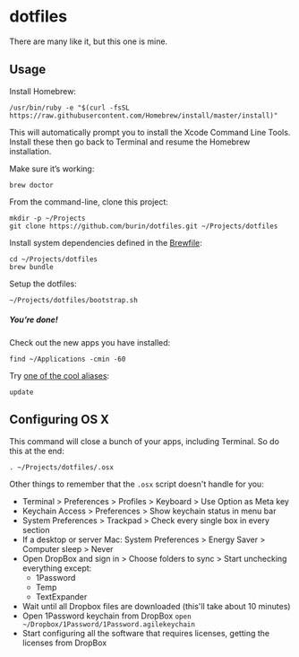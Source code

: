 # dotfiles

There are many like it, but this one is mine.

## Usage

Install Homebrew:

    /usr/bin/ruby -e "$(curl -fsSL https://raw.githubusercontent.com/Homebrew/install/master/install)"

This will automatically prompt you to install the Xcode Command Line Tools. Install these then go back to Terminal and resume the Homebrew installation.

Make sure it’s working:

    brew doctor

From the command-line, clone this project:

    mkdir -p ~/Projects
    git clone https://github.com/burin/dotfiles.git ~/Projects/dotfiles

Install system dependencies defined in the [Brewfile](https://github.com/burin/dotfiles/blob/master/Brewfile):

    cd ~/Projects/dotfiles
    brew bundle

Setup the dotfiles:

    ~/Projects/dotfiles/bootstrap.sh

##### You’re done!

Check out the new apps you have installed:

    find ~/Applications -cmin -60

Try [one of the cool aliases](https://github.com/burin/dotfiles/blob/master/dotfiles/bash/updaters):

    update

## Configuring OS X

This command will close a bunch of your apps, including Terminal. So do this at the end:

    . ~/Projects/dotfiles/.osx

Other things to remember that the `.osx` script doesn't handle for you:

* Terminal > Preferences > Profiles > Keyboard > Use Option as Meta key
* Keychain Access > Preferences > Show keychain status in menu bar
* System Preferences > Trackpad > Check every single box in every section
* If a desktop or server Mac: System Preferences > Energy Saver > Computer sleep > Never
* Open DropBox and sign in > Choose folders to sync > Start unchecking everything except:
  * 1Password
  * Temp
  * TextExpander
* Wait until all Dropbox files are downloaded (this'll take about 10 minutes)
* Open 1Password keychain from DropBox `open ~/Dropbox/1Password/1Password.agilekeychain`
* Start configuring all the software that requires licenses, getting the licenses from DropBox
